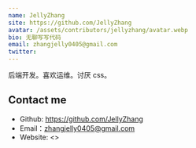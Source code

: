 ```yaml
---
name: JellyZhang
site: https://github.com/JellyZhang
avatar: /assets/contributors/jellyzhang/avatar.webp
bio: 无聊写写代码
email: zhangjelly0405@gmail.com
twitter:
---
```


后端开发。喜欢运维。讨厌 css。

## Contact me

- Github: <https://github.com/JellyZhang>
- Email：<zhangjelly0405@gmail.com>
- Website: <>
